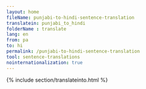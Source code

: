 ```yaml
---
layout: home
fileName: punjabi-to-hindi-sentence-translation
translatein: punjabi_to_hindi
folderName : translate
lang: en
from: pa
to: hi
permalink: /punjabi-to-hindi-sentence-translation
tool: sentence-translations
nointernationalization: true
---
```

{% include section/translateinto.html %}
